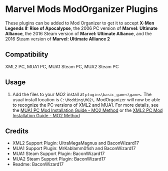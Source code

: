 # Marvel Mods ModOrganizer Plugins
These plugins can be added to Mod Organizer to get it to accept **X-Men Legends II: Rise of Apocalypse**, the 2006 PC version of **Marvel: Ultimate Alliance**, the 2016 Steam version of **Marvel: Ultimate Alliance**, and the 2016 Steam version of **Marvel: Ultimate Alliance 2**

## Compatibility
XML2 PC, MUA1 PC, MUA1 Steam PC, MUA2 Steam PC

## Usage

 1. Add the files to your MO2 install at `plugins\basic_games\games`. The usual install location is `C:\Modding\MO2\`. ModOrganizer will now be able to recognize the PC versions of XML2 and MUA1.
For more details, see the [MUA1 PC Mod Installation Guide - MO2 Method](https://marvelmods.com/forum/index.php/topic,10809.0.html) or the [XML2 PC Mod Installation Guide - MO2 Method](https://marvelmods.com/forum/index.php/topic,11322.0.html)

## Credits
- XML2 Support Plugin: UltraMegaMagnus and BaconWizard17
- MUA1 Support Plugin: MrKablamm0fish and BaconWizard17
- MUA1 Steam Support Plugin: BaconWizard17
- MUA2 Steam Support Plugin: BaconWizard17
- Readme: BaconWizard17
